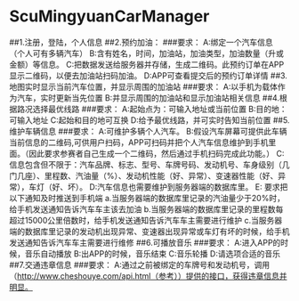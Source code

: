 # ScuMingyuanCarManager

##1.注册，登陆，个人信息
##2.预约加油：
###要求：
  A:绑定一个汽车信息 （个人可有多辆汽车）
  B:含有姓名，时间，加油站，加油类型，加油数量（升或金额）等信息。
  C:把数据发送给服务器并存储，生成二维码。此预约订单在APP显示二维码，以便去加油站扫码加油。
  D:APP可查看提交后的预约订单详情
##3.地图实时显示当前汽车位置，并显示周围的加油站
###要求：
  A:以手机为载体作为汽车，实时更新当先位置
  B:并显示周围的加油站和显示加油站相关信息
##4.根据路况选择最优线路
###要求：
  A:起始点为：可输入地址或当前位置
  B:目的地：可输入地址
  C:起始和目的地可互换
  D:给予最优线路，并可实时告知当前位置
##5.维护车辆信息
###要求：
  A:可维护多辆个人汽车。
  B:假设汽车屏幕可提供此车辆当前信息的二维码,可供用户扫码，APP可扫码并把个人汽车信息维护到手机里面。（因此要求参赛者自己生成一个二维码，然后通过手机扫码完成此功能。）
  C:信息包含但不限于：汽车品牌、标志、型号、车牌号码、发动机号、车身级别（几门几座）、里程数、汽油量（%）、发动机性能（好、异常）、变速器性能（好、异常），车灯（好、坏）。
  D:汽车信息也需要维护到服务器端的数据库里。
  E: 要求把以下通知及时推送到手机端
  a.当服务器端的数据库里记录的汽油量少于20%时，给手机发送通知告诉汽车车主该去加油
  b.当服务器端的数据库里记录的里程数每超过15000公里倍数时，给手机发送通知告诉汽车车主需要进行维护
  c.当服务器端的数据库里记录的发动机出现异常、变速器出现异常或车灯有坏的时候，给手机发送通知告诉汽车车主需要进行维修
##6.可播放音乐
###要求：
  A:进入APP的时候，音乐自动播放
  B:出APP的时候，音乐结束
  C:音乐轮播
  D:请选项合适的音乐
##7.交通违章信息
###要求：
  A:通过之前被绑定的车牌号和发动机号，调用（http://www.cheshouye.com/api.html（参考））提供的接口，获得违章信息并明显。
